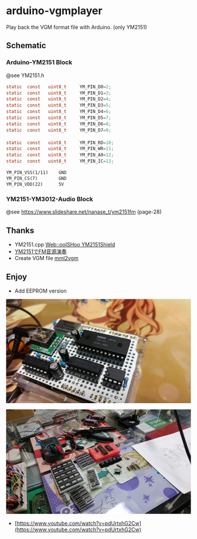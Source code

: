 # arduino-vgmplayer

Play back the VGM format file with Arduino. (only YM2151)

## Schematic

### Arduino-YM2151 Block

@see YM2151.h

```c
static	const	uint8_t		YM_PIN_D0=2;
static	const	uint8_t		YM_PIN_D1=3;
static	const	uint8_t		YM_PIN_D2=4;
static	const	uint8_t		YM_PIN_D3=5;
static	const	uint8_t		YM_PIN_D4=6;
static	const	uint8_t		YM_PIN_D5=7;
static	const	uint8_t		YM_PIN_D6=8;
static	const	uint8_t		YM_PIN_D7=9;

static	const	uint8_t		YM_PIN_RD=10;
static	const	uint8_t		YM_PIN_WR=11;
static	const	uint8_t		YM_PIN_A0=12;
static	const	uint8_t		YM_PIN_IC=13;
```

```
YM_PIN_VSS(1/11)    GND
YM_PIN_CS(7)        GND
YM_PIN_VDD(22)      5V
```

### YM2151-YM3012-Audio Block

@see https://www.slideshare.net/nanase_t/ym2151fm (page-28)

## Thanks

* YM2151.cpp [Web::ooISHoo YM2151Shield](http://www.ooishoo.org/wordpress/project/ym2151shield/)
* [YM2151でFM音源演奏](https://www.slideshare.net/nanase_t/ym2151fm)
* Create VGM file [mml2vgm](https://github.com/kuma4649/mml2vgm)

## Enjoy

* Add EEPROM version

![arduino-ym2151](assets/arduino-ym2151-01.jpg)

![arduino-ym2151](assets/arduino-ym2151-02.jpg)

* [https://www.youtube.com/watch?v=pdUrtxhG2Cw](https://www.youtube.com/watch?v=pdUrtxhG2Cw)
